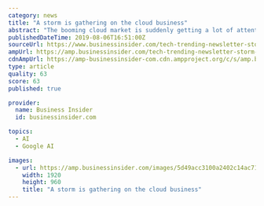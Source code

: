 ```yaml
---
category: news
title: "A storm is gathering on the cloud business"
abstract: "The booming cloud market is suddenly getting a lot of attention from new places, not all of it welcome."
publishedDateTime: 2019-08-06T16:51:00Z
sourceUrl: https://www.businessinsider.com/tech-trending-newsletter-storm-gathering-on-the-cloud-business-2019-8
ampUrl: https://amp.businessinsider.com/tech-trending-newsletter-storm-gathering-on-the-cloud-business-2019-8
cdnAmpUrl: https://amp-businessinsider-com.cdn.ampproject.org/c/s/amp.businessinsider.com/tech-trending-newsletter-storm-gathering-on-the-cloud-business-2019-8
type: article
quality: 63
score: 63
published: true

provider:
  name: Business Insider
  id: businessinsider.com

topics:
  - AI
  - Google AI

images:
  - url: https://amp.businessinsider.com/images/5d49acc3100a2402c14ac71f-1920-960.jpg
    width: 1920
    height: 960
    title: "A storm is gathering on the cloud business"
---
```

